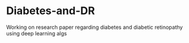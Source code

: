 # Diabetes-and-DR
Working on research paper regarding diabetes and diabetic retinopathy using deep learning algs
